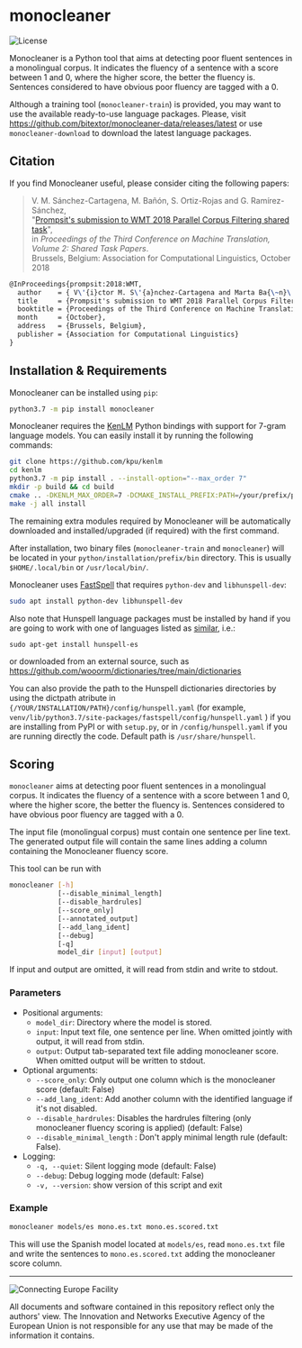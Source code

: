 
# monocleaner

![License](https://img.shields.io/badge/License-GPLv3-blue.svg)

Monocleaner is a Python tool that aims at detecting poor fluent sentences in a monolingual corpus.
It indicates the fluency of a sentence with a score between 1 and 0, where the higher score, the better the fluency is.
Sentences considered to have obvious poor fluency are tagged with a 0.

Although a training tool (`monocleaner-train`) is provided, you may want to use the available ready-to-use language packages.
Please, visit https://github.com/bitextor/monocleaner-data/releases/latest or use `monocleaner-download` to download the latest language packages.

## Citation

If you find Monocleaner useful, please consider citing the following papers:

> V. M. Sánchez-Cartagena, M. Bañón, S. Ortiz-Rojas and G. Ramírez-Sánchez,\
> "[Prompsit's submission to WMT 2018 Parallel Corpus Filtering shared task](http://www.statmt.org/wmt18/pdf/WMT116.pdf)",\
>in *Proceedings of the Third Conference on Machine Translation, Volume 2: Shared Task Papers*.\
>Brussels, Belgium: Association for Computational Linguistics, October 2018

```latex
@InProceedings{prompsit:2018:WMT,
  author    = { V\'{i}ctor M. S\'{a}nchez-Cartagena and Marta Ba{\~n}\'{o}n and Sergio Ortiz-Rojas and Gema Ram\'{i}rez-S\'{a}nchez},
  title     = {Prompsit's submission to WMT 2018 Parallel Corpus Filtering shared task},
  booktitle = {Proceedings of the Third Conference on Machine Translation, Volume 2: Shared Task Papers},
  month     = {October},
  address   = {Brussels, Belgium},
  publisher = {Association for Computational Linguistics}
}
```

## Installation & Requirements

Monocleaner can be installed using `pip`:

```bash
python3.7 -m pip install monocleaner
```

Monocleaner requires the [KenLM](https://github.com/kpu/kenlm) Python bindings with support for 7-gram language models. You can easily install it by running the following commands:

```bash
git clone https://github.com/kpu/kenlm
cd kenlm
python3.7 -m pip install . --install-option="--max_order 7"
mkdir -p build && cd build
cmake .. -DKENLM_MAX_ORDER=7 -DCMAKE_INSTALL_PREFIX:PATH=/your/prefix/path
make -j all install
```

The remaining extra modules required by Monocleaner will be automatically downloaded and installed/upgraded (if required) with the first command.

After installation, two binary files (`monocleaner-train` and `monocleaner`) will be located in your `python/installation/prefix/bin` directory. This is usually `$HOME/.local/bin` or `/usr/local/bin/`.

Monocleaner uses [FastSpell](https://github.com/mbanon/fastspell) that requires `python-dev` and `libhunspell-dev`:
```bash
sudo apt install python-dev libhunspell-dev
```

Also note that Hunspell language packages must be installed by hand if you are going to work with one of languages listed as [similar](https://github.com/mbanon/fastspell/blob/main/fastspell/config/similar.yaml), i.e.:
```
sudo apt-get install hunspell-es
```
or downloaded from an external source, such as https://github.com/wooorm/dictionaries/tree/main/dictionaries

You can also provide the path to the Hunspell dictionaries directories by using the dictpath atribute in `{/YOUR/INSTALLATION/PATH}/config/hunspell.yaml` (for example, `venv/lib/python3.7/site-packages/fastspell/config/hunspell.yaml` ) if you are installing from PyPI or with `setup.py`, or in `/config/hunspell.yaml` if you are running directly the code. Default path is `/usr/share/hunspell`.

## Scoring
`monocleaner` aims at detecting poor fluent sentences in a monolingual corpus.
It indicates the fluency of a sentence with a score between 1 and 0, where the higher score, the better the fluency is.
Sentences considered to have obvious poor fluency are tagged with a 0.

The input file (monolingual corpus) must contain one sentence per line text.
The generated output file will contain the same lines adding a column containing the Monocleaner fluency score.

This tool can be run with
```bash
monocleaner [-h]
            [--disable_minimal_length]
            [--disable_hardrules]
            [--score_only]
            [--annotated_output]
            [--add_lang_ident]
            [--debug]
            [-q]
            model_dir [input] [output]
```
If input and output are omitted, it will read from stdin and write to stdout.

### Parameters
* Positional arguments:
  * `model_dir`: Directory where the model is stored.
  * `input`: Input text file, one sentence per line. When omitted jointly with output, it will read from stdin.
  * `output`: Output tab-separated text file adding monocleaner score. When omitted output will be written to stdout.
* Optional arguments:
  * `--score_only`: Only output one column which is the monocleaner score (default: False)
  * `--add_lang_ident`: Add another column with the identified language if it's not disabled.
  * `--disable_hardrules`: Disables the hardrules filtering (only monocleaner fluency scoring is applied) (default: False)
  * `--disable_minimal_length` : Don't apply minimal length rule (default: False).
* Logging:
  * `-q, --quiet`: Silent logging mode (default: False)
  * `--debug`: Debug logging mode (default: False)
  * `-v, --version`: show version of this script and exit

### Example
```bash
monocleaner models/es mono.es.txt mono.es.scored.txt
```

This will use the Spanish model located at `models/es`, read `mono.es.txt` file and write the sentences to `mono.es.scored.txt` adding the monocleaner score column.

___

![Connecting Europe Facility](https://www.paracrawl.eu/images/logo_en_cef273x39.png)

All documents and software contained in this repository reflect only the authors' view. The Innovation and Networks Executive Agency of the European Union is not responsible for any use that may be made of the information it contains.
